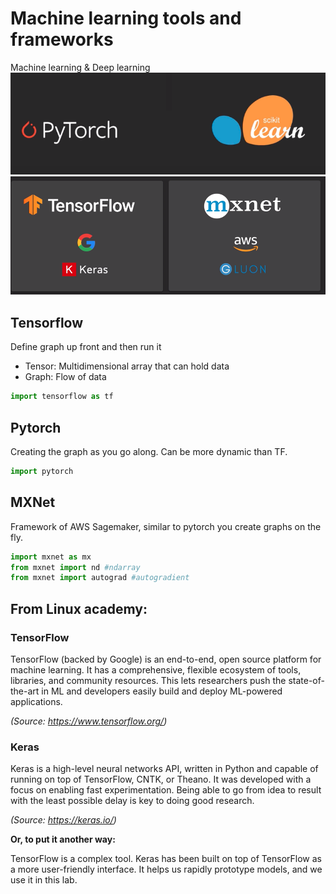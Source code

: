 # Machine learning tools and frameworks

Machine learning & Deep learning 
![](img/6-ml-framework.png)
![](img/6-dl-frameworks.png)

## Tensorflow
Define graph up front and then run it
* Tensor: Multidimensional array that can hold data
* Graph: Flow of data
```python
import tensorflow as tf
```

## Pytorch
Creating the graph as you go along. Can be more dynamic than TF.
```python 
import pytorch
```

## MXNet
Framework of AWS Sagemaker, similar to pytorch you create graphs on the fly.
```python 
import mxnet as mx
from mxnet import nd #ndarray
from mxnet import autograd #autogradient
```
## From Linux academy:
### TensorFlow

TensorFlow (backed by Google) is an end-to-end, open source platform for machine learning. It has a comprehensive, flexible ecosystem of tools, libraries, and community resources. This lets researchers push the state-of-the-art in ML and developers easily build and deploy ML-powered applications.

_(Source: https://www.tensorflow.org/)_

### Keras

Keras is a high-level neural networks API, written in Python and capable of running on top of TensorFlow, CNTK, or Theano. It was developed with a focus on enabling fast experimentation. Being able to go from idea to result with the least possible delay is key to doing good research.

_(Source: https://keras.io/)_

__Or, to put it another way:__

TensorFlow is a complex tool. Keras has been built on top of TensorFlow as a more user-friendly interface. It helps us rapidly prototype models, and we use it in this lab.